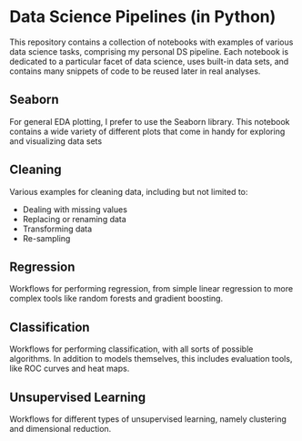 # Data Science Pipelines (in Python)

This repository contains a collection of notebooks with examples of various data science tasks, comprising my personal DS pipeline. Each notebook is dedicated to a particular facet of data science, uses built-in data sets, and contains many snippets of code to be reused later in real analyses.

## Seaborn

For general EDA plotting, I prefer to use the Seaborn library. This notebook contains a wide variety of different plots that come in handy for exploring and visualizing data sets

## Cleaning

Various examples for cleaning data, including but not limited to:

* Dealing with missing values
* Replacing or renaming data
* Transforming data
* Re-sampling

## Regression

Workflows for performing regression, from simple linear regression to more complex tools like random forests and gradient boosting.

## Classification

Workflows for performing classification, with all sorts of possible algorithms. In addition to models themselves, this includes evaluation tools, like ROC curves and heat maps. 

## Unsupervised Learning

Workflows for different types of unsupervised learning, namely clustering and dimensional reduction. 
